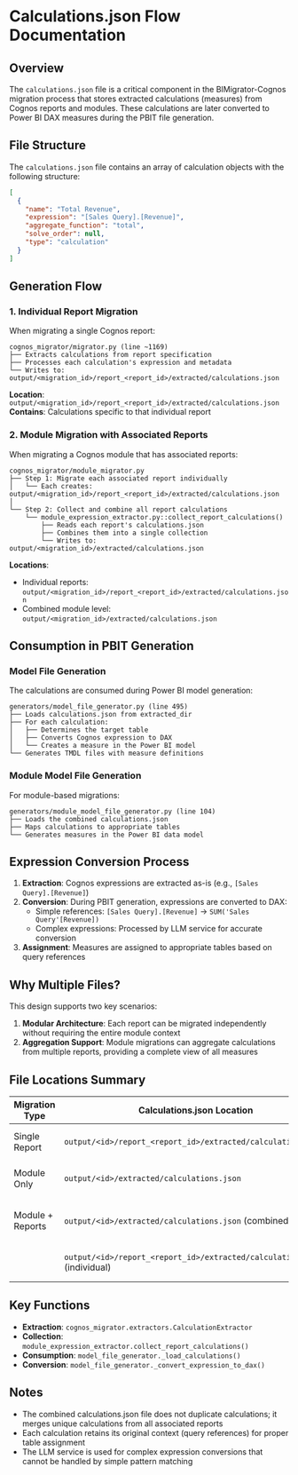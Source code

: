 # Calculations.json Flow Documentation

## Overview

The `calculations.json` file is a critical component in the BIMigrator-Cognos migration process that stores extracted calculations (measures) from Cognos reports and modules. These calculations are later converted to Power BI DAX measures during the PBIT file generation.

## File Structure

The `calculations.json` file contains an array of calculation objects with the following structure:

```json
[
  {
    "name": "Total Revenue",
    "expression": "[Sales Query].[Revenue]",
    "aggregate_function": "total",
    "solve_order": null,
    "type": "calculation"
  }
]
```

## Generation Flow

### 1. Individual Report Migration

When migrating a single Cognos report:

```
cognos_migrator/migrator.py (line ~1169)
├── Extracts calculations from report specification
├── Processes each calculation's expression and metadata
└── Writes to: output/<migration_id>/report_<report_id>/extracted/calculations.json
```

**Location**: `output/<migration_id>/report_<report_id>/extracted/calculations.json`
**Contains**: Calculations specific to that individual report

### 2. Module Migration with Associated Reports

When migrating a Cognos module that has associated reports:

```
cognos_migrator/module_migrator.py
├── Step 1: Migrate each associated report individually
│   └── Each creates: output/<migration_id>/report_<report_id>/extracted/calculations.json
│
└── Step 2: Collect and combine all report calculations
    └── module_expression_extractor.py::collect_report_calculations()
        ├── Reads each report's calculations.json
        ├── Combines them into a single collection
        └── Writes to: output/<migration_id>/extracted/calculations.json
```

**Locations**:
- Individual reports: `output/<migration_id>/report_<report_id>/extracted/calculations.json`
- Combined module level: `output/<migration_id>/extracted/calculations.json`

## Consumption in PBIT Generation

### Model File Generation

The calculations are consumed during Power BI model generation:

```
generators/model_file_generator.py (line 495)
├── Loads calculations.json from extracted_dir
├── For each calculation:
│   ├── Determines the target table
│   ├── Converts Cognos expression to DAX
│   └── Creates a measure in the Power BI model
└── Generates TMDL files with measure definitions
```

### Module Model File Generation

For module-based migrations:

```
generators/module_model_file_generator.py (line 104)
├── Loads the combined calculations.json
├── Maps calculations to appropriate tables
└── Generates measures in the Power BI data model
```

## Expression Conversion Process

1. **Extraction**: Cognos expressions are extracted as-is (e.g., `[Sales Query].[Revenue]`)
2. **Conversion**: During PBIT generation, expressions are converted to DAX:
   - Simple references: `[Sales Query].[Revenue]` → `SUM('Sales Query'[Revenue])`
   - Complex expressions: Processed by LLM service for accurate conversion
3. **Assignment**: Measures are assigned to appropriate tables based on query references

## Why Multiple Files?

This design supports two key scenarios:

1. **Modular Architecture**: Each report can be migrated independently without requiring the entire module context
2. **Aggregation Support**: Module migrations can aggregate calculations from multiple reports, providing a complete view of all measures

## File Locations Summary

| Migration Type | Calculations.json Location | Purpose |
|---------------|---------------------------|---------|
| Single Report | `output/<id>/report_<report_id>/extracted/calculations.json` | Report-specific calculations |
| Module Only | `output/<id>/extracted/calculations.json` | Module-level calculations |
| Module + Reports | `output/<id>/extracted/calculations.json` (combined) | Aggregated calculations from all reports |
| | `output/<id>/report_<report_id>/extracted/calculations.json` (individual) | Individual report calculations |

## Key Functions

- **Extraction**: `cognos_migrator.extractors.CalculationExtractor`
- **Collection**: `module_expression_extractor.collect_report_calculations()`
- **Consumption**: `model_file_generator._load_calculations()`
- **Conversion**: `model_file_generator._convert_expression_to_dax()`

## Notes

- The combined calculations.json file does not duplicate calculations; it merges unique calculations from all associated reports
- Each calculation retains its original context (query references) for proper table assignment
- The LLM service is used for complex expression conversions that cannot be handled by simple pattern matching